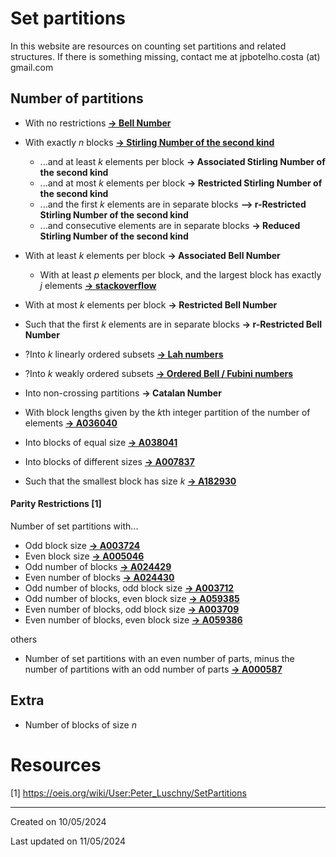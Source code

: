 <!-- title: Set Partitions -->

# Set partitions

In this website are resources on counting set partitions and related structures. If there is something missing, contact me at jpbotelho.costa (at) gmail.com

## Number of partitions

- With no restrictions [**-> Bell Number**](bellNumbers.md)

- With exactly $n$ blocks [**-> Stirling Number of the second kind**](stirlingNumbers.md)
    - ...and at least $k$ elements per block **-> Associated Stirling Number of the second kind**
    - ...and at most $k$ elements per block **-> Restricted Stirling  Number of the second kind**
    - ...and the first $k$ elements are in separate blocks **--> r-Restricted Stirling Number of the second kind**
    - ...and consecutive elements are in separate blocks **-> Reduced Stirling Number of the second kind** 
    

- With at least $k$ elements per block **-> Associated Bell Number**
  - With at least $p$ elements per block, and the largest block has exactly $j$ elements [**-> stackoverflow**](https://math.stackexchange.com/questions/1078391/counting-set-partitions-with-constraints)
- With at most $k$ elements per block **-> Restricted Bell Number**
- Such that the first $k$ elements are in separate blocks **-> r-Restricted Bell Number**

- ?Into $k$ linearly ordered subsets [**-> Lah numbers**](https://en.wikipedia.org/wiki/Lah_number)

- ?Into $k$ weakly ordered subsets [**-> Ordered Bell / Fubini numbers**](https://en.wikipedia.org/wiki/Ordered_Bell_number)

- Into non-crossing partitions **-> Catalan Number**

- With block lengths given by the $k$th integer partition of the number of elements [**-> A036040**](https://oeis.org/A036040)

- Into blocks of equal size [**-> A038041**](https://oeis.org/A038041)

- Into blocks of different sizes [**-> A007837**](https://oeis.org/A007837)
- Such that the smallest block has size $k$ [**-> A182930**](https://oeis.org/A182930)



#### Parity Restrictions [1]
Number of set partitions with...
- Odd block size [**-> A003724**](https://oeis.org/A003724)
- Even block size [**-> A005046**](https://oeis.org/A005046)
- Odd number of blocks [**-> A024429**](https://oeis.org/A024429)
- Even number of blocks [**-> A024430**](https://oeis.org/A024430)
- Odd number of blocks, odd block size [**-> A003712**](https://oeis.org/A003712)
- Odd number of blocks, even block size [**-> A059385**](https://oeis.org/A059385)
- Even number of blocks, odd block size [**-> A003709**](https://oeis.org/A003709)
- Even number of blocks, even block size [**-> A059386**](https://oeis.org/A059386)

others

- Number of set partitions with an even number of parts, minus the number of partitions with an odd number of parts [**-> A000587**](https://oeis.org/A000587)


## Extra
- Number of blocks of size $n$

# Resources
[1] https://oeis.org/wiki/User:Peter_Luschny/SetPartitions


______

Created on 10/05/2024

Last updated on 11/05/2024